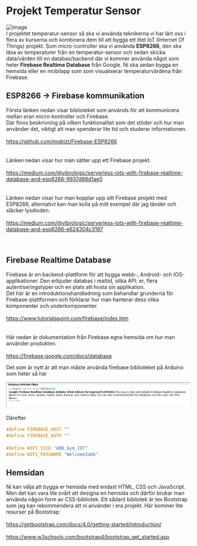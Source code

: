 # Projekt Temperatur Sensor
![Image](https://miro.medium.com/max/620/1*7Bant1MC0RQDQMVf4XQR8g.jpeg)
<br>
I projektet temperatur-sensor så ska vi använda teknikerna vi har lärt oss i flera av kurserna och kombinera dem till att bygga ett litet IoT (Internet Of Things) projekt.
Som micro-controller ska vi använda **ESP8266**, den ska läsa av temperaturer från en temperatur-sensor och sedan skicka data/värden till en databas/backend där vi kommer använda något som heter **Firebase Realtime Database** från Google. Ni ska sedan bygga en hemsida eller en mobilapp som som visualiserar temperaturvärdena från Firebase.

## ESP8266 -> Firebase kommunikation
Första länken nedan visar biblioteket som används för att kommunicera mellan eran micro-kontroller och Firebase.<br>
Där finns beskrivning på vilken funktionalitet som det stöder och hur man använder det, viktigt att man spenderar lite tid och studerar informationen.
<br>
<br>
<https://github.com/mobizt/Firebase-ESP8266>
<br>
<br>
<br>
Länken nedan visar hur man sätter upp ett Firebase projekt.
<br><br>
<https://medium.com/@vibrologic/serverless-iots-with-firebase-realtime-database-and-esp8266-9937d98d1ae0>
<br>
<br>
<br>
Länken nedan visar hur man kopplar upp sitt Firebase projekt med ESP8266, alternativt kan man kolla på mitt exempel där jag tänder och släcker lysdioden.
<br><br>
<https://medium.com/@vibrologic/serverless-iots-with-firebase-realtime-database-and-esp8266-e624304c3197>
<br>
<br>
<br>
## Firebase Realtime Database
Firebase är en backend-plattform för att bygga webb-, Android- och IOS-applikationer. Den erbjuder databas i realtid, olika API: er, flera autentiseringstyper och en plats att hosta sin applikation.<br>
Det här är en introduktionshandledning som behandlar grunderna för Firebase-plattformen och förklarar hur man hanterar dess olika komponenter och underkomponenter.
<br><br>
<https://www.tutorialspoint.com/firebase/index.htm>
<br>
<br><br>
Här nedan är dokumentation från Firebase egna hemsida om hur man använder produkten.<br><br>
<https://firebase.google.com/docs/database>

Det som är nytt är att man måste använda firebase biblioteket på Arduino som heter så här

![Image](./Exempel/esp8266firebaseclient.png)

Därefter

```c++
#define FIREBASE_HOST ""
#define FIREBASE_AUTH ""

#define WIFI_SSID "ABB_Gym_IOT"
#define WIFI_PASSWORD "Welcome2abb"
```

## Hemsidan
Ni kan välja att bygga er hemsida med endast HTML, CSS och JavaScript. Men det kan vara lite svårt att designa en hemsida och därför brukar man använda någon form av CSS-bibliotek. Ett sådant bibliotek är tex Bootstrap som jag kan rekommendera att ni använder i era projekt.
Här kommer lite resurser på Bootstrap:
<br>
<br>
<https://getbootstrap.com/docs/4.0/getting-started/introduction/>
<br>
<br>
<https://www.w3schools.com/bootstrap4/bootstrap_get_started.asp>
